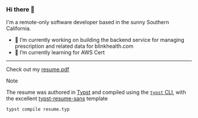 ### Hi there 👋

I'm a remote-only software developer based in the sunny Southern California.

- 🔭 I’m currently working on building the backend service for managing prescription and related data for blinkhealth.com
- 🌱 I’m currently learning for AWS Cert
<!-- - 👯 I’m looking to collaborate on ... -->
<!-- - 🤔 I’m looking for help with ... -->
<!-- - 💬 Ask me about ... -->
<!-- - 📫 How to reach me: ... -->
<!-- - 😄 Pronouns: ... -->
<!-- - ⚡ Fun fact: ... -->

---

Check out my [resume.pdf](https://github.com/khaister/khaister/raw/main/resume.pdf)

> [!NOTE]
> The resume was authored in [Typst](https://typst.app/) and compiled using the [`typst` CLI](https://github.com/typst/typst#installationt), with the excellent [typst-resume-sans](https://github.com/mizlan/typst-resume-sans) template
> 
> ```sh
> typst compile resume.typ
> ```
